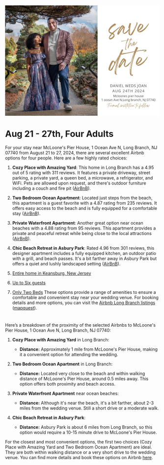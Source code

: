 ![](save_the_date.jpg)

# Aug 21 - 27th, Four Adults

For your stay near McLoone's Pier House, 1 Ocean Ave N, Long Branch, NJ 07740 from August 21 to 27, 2024, there are several excellent Airbnb options for four people. Here are a few highly rated choices:

1. **Cozy Place with Amazing Yard**: This home in Long Branch has a 4.95 out of 5 rating with 311 reviews. It features a private driveway, street parking, a private yard, a queen bed, a microwave, a refrigerator, and WiFi. Pets are allowed upon request, and there's outdoor furniture including a couch and fire pit ([AirBnB](https://www.airbnb.com/long-branch-nj/stays)).

2. **Two Bedroom Ocean Apartment**: Located just steps from the beach, this apartment is a guest favorite with a 4.87 rating from 235 reviews. It offers easy access to the beach and is fully equipped for a comfortable stay ([AirBnB](https://www.airbnb.com/long-branch-nj/stays/monthly)).

3. **Private Waterfront Apartment**: Another great option near ocean beaches with a 4.88 rating from 95 reviews. This apartment provides a private and peaceful retreat while being close to the local attractions ([AirBnB](https://www.airbnb.com/long-branch-nj/stays/monthly)).

4. **Chic Beach Retreat in Asbury Park**: Rated 4.96 from 301 reviews, this designer apartment includes a fully equipped kitchen, an outdoor patio with a grill, and beach passes. It's a bit farther away in Asbury Park but offers a quiet and lushly landscaped setting ([AirBnB](https://www.airbnb.com/long-branch-nj/stays/monthly)).

5. [Entire home in Keansburg, New Jersey](https://www.airbnb.com/rooms/676232187425884051?adults=4&search_mode=regular_search&amenities%5B%5D=4&check_in=2024-08-21&check_out=2024-08-27&source_impression_id=p3_1717156123_P34q7z2dxcRqqWbm&previous_page_section_name=1000&federated_search_id=10802492-bd01-4fbc-a2e8-18eba755a838)

6. [Up to Six guests](https://www.airbnb.com/rooms/932614406172551757?adults=4&search_mode=regular_search&amenities%5B%5D=4&check_in=2024-08-21&check_out=2024-08-27&source_impression_id=p3_1717156321_P3BSP2dH4aygUPRl&previous_page_section_name=1000&federated_search_id=10802492-bd01-4fbc-a2e8-18eba755a838) 

7. [Only Two Beds](https://www.airbnb.com/rooms/638440082551532130?adults=1&category_tag=Tag%3A8678&enable_m3_private_room=true&location=Long%20Branch%2C%20NJ&photo_id=1411955865&search_mode=regular_search&check_in=2024-08-21&check_out=2024-08-27&source_impression_id=p3_1717156475_P3EbG2n70Q6XyO9c&previous_page_section_name=1001&federated_search_id=364cf081-f568-44b0-b381-31e717011abf)
These options provide a range of amenities to ensure a comfortable and convenient stay near your wedding venue. For booking details and more options, you can visit the [Airbnb Long Branch listings](https://www.airbnb.com/long-branch-nj/stays) ([mapquest](https://www.mapquest.com/us/new-jersey/mcloones-pier-house-346367188#:~:text=URL%3A%20https%3A%2F%2Fwww.mapquest.com%2Fus%2Fnew)).

#

Here’s a breakdown of the proximity of the selected Airbnbs to McLoone's Pier House, 1 Ocean Ave N, Long Branch, NJ 07740:

1. **Cozy Place with Amazing Yard** in Long Branch:
   - **Distance:** Approximately 1 mile from McLoone's Pier House, making it a convenient option for attending the wedding.

2. **Two Bedroom Ocean Apartment** in Long Branch:
   - **Distance:** Located very close to the beach and within walking distance of McLoone's Pier House, around 0.5 miles away. This option offers both proximity and beach access.

3. **Private Waterfront Apartment** near ocean beaches:
   - **Distance:** Although it's near the beach, it's a bit farther, about 2-3 miles from the wedding venue. Still a short drive or a moderate walk.

4. **Chic Beach Retreat in Asbury Park**:
   - **Distance:** Asbury Park is about 6 miles from Long Branch, so this option would require a 10-15 minute drive to McLoone's Pier House.

For the closest and most convenient options, the first two choices (Cozy Place with Amazing Yard and Two Bedroom Ocean Apartment) are ideal. They are both within walking distance or a very short drive to the wedding venue. You can find more details and book these options on Airbnb [here](https://www.airbnb.com/long-branch-nj/stays).
